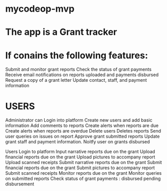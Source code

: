 mycodeop-mvp
============

# The app is a Grant tracker 

# If conains the following features: 
Submit and monitor grant reports
Check the status of grant payments
Receive email notifications on reports
uploaded and payments disbursed
Request a copy of a grant letter
Update contact, staff, and payment information 

# USERS 

Administrator can 
Login into platform 
Create new users and add basic information
Add comments to reports
Create alerts when reports are due 
Create alerts when reports are overdue
Delete users
Deletes reports
Send user queries on issues on report Approve grant submitted reports
Update grant staff and payment information.
Noitfy user on grants disbursed

Users 
Login to platform
Input narrative reports due on the grant 
Upload financial reports due on the grant 
Upload pictures to accompany report
Upload scanned receipts 
Submit narrative reports due on the grant 
Submit financial reports due on the grant 
Submit pictures to accompany report
Submit scanned receipts Monitor reports due on the grant 
Monitor queries on submitted reports
Check status of grant payments : disbursed pending disbursement
